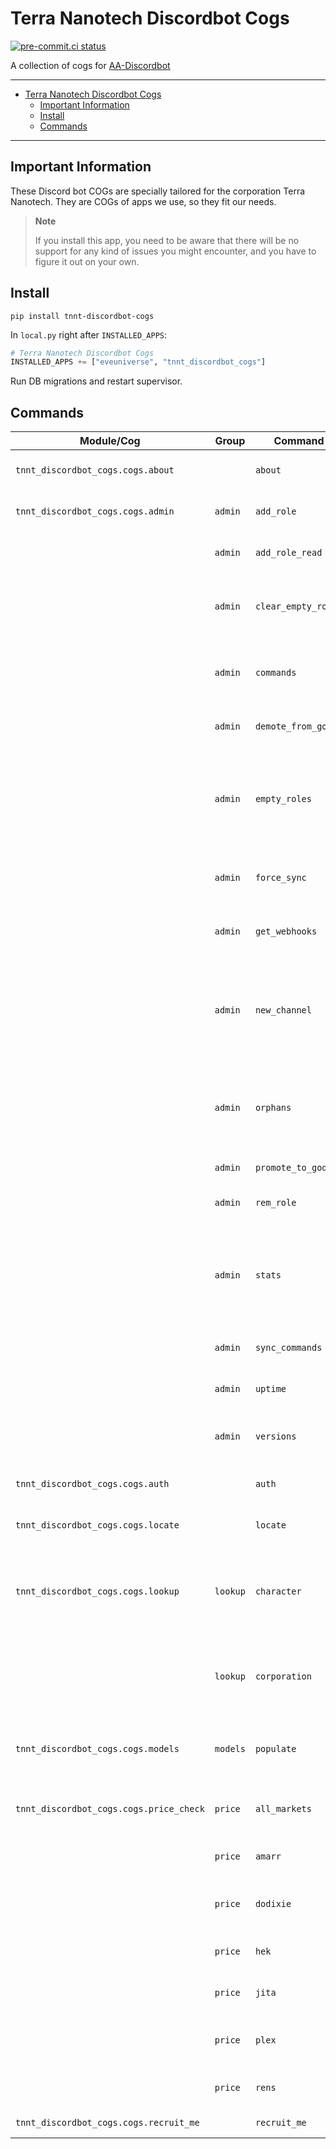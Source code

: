 # Terra Nanotech Discordbot Cogs<a name="terra-nanotech-discordbot-cogs"></a>

[![pre-commit.ci status](https://results.pre-commit.ci/badge/github/terra-nanotech/tn-nt-discordbot-cogs/master.svg)](https://results.pre-commit.ci/latest/github/terra-nanotech/tn-nt-discordbot-cogs/master)

A collection of cogs for
[AA-Discordbot](https://github.com/pvyParts/allianceauth-discordbot)

______________________________________________________________________

<!-- mdformat-toc start --slug=github --maxlevel=6 --minlevel=1 -->

- [Terra Nanotech Discordbot Cogs](#terra-nanotech-discordbot-cogs)
  - [Important Information](#important-information)
  - [Install](#install)
  - [Commands](#commands)

<!-- mdformat-toc end -->

______________________________________________________________________

## Important Information<a name="important-information"></a>

These Discord bot COGs are specially tailored for the corporation Terra Nanotech.
They are COGs of apps we use, so they fit our needs.

> **Note**
>
> If you install this app, you need to be aware that there will be
> no support for any kind of issues you might encounter, and you have to figure it out
> on your own.

## Install<a name="install"></a>

```shell
pip install tnnt-discordbot-cogs
```

In `local.py` right after `INSTALLED_APPS`:

```python
# Terra Nanotech Discordbot Cogs
INSTALLED_APPS += ["eveuniverse", "tnnt_discordbot_cogs"]
```

Run DB migrations and restart supervisor.

## Commands<a name="commands"></a>

| Module/Cog                              | Group    | Command             | Description                                                                                                |
| --------------------------------------- | -------- | ------------------- | ---------------------------------------------------------------------------------------------------------- |
| `tnnt_discordbot_cogs.cogs.about`       |          | `about`             | Shows information about the bot                                                                            |
| `tnnt_discordbot_cogs.cogs.admin`       | `admin`  | `add_role`          | Add a role as read/write to a channel                                                                      |
|                                         | `admin`  | `add_role_read`     | Add a role as read only to a channel                                                                       |
|                                         | `admin`  | `clear_empty_roles` | Deletes all roles in the server that have no members                                                       |
|                                         | `admin`  | `commands`          | Returns a list of all slash commands available to the bot                                                  |
|                                         | `admin`  | `demote_from_god`   | Remove admin from a role                                                                                   |
|                                         | `admin`  | `empty_roles`       | Returns a list of all roles in the server, including those with no members and those without an auth group |
|                                         | `admin`  | `force_sync`        | Queue update tasks for a character and all their alts                                                      |
|                                         | `admin`  | `get_webhooks`      | Returns a list of all webhooks in the channel                                                              |
|                                         | `admin`  | `new_channel`       | Create a new channel in the specified category and set permissions for the first role                      |
|                                         | `admin`  | `orphans`           | Returns a list of all users in the server that do not have a corresponding DiscordUser in Auth             |
|                                         | `admin`  | `promote_to_god`    | Set a role as admin                                                                                        |
|                                         | `admin`  | `rem_role`          | Remove a role from a channel                                                                               |
|                                         | `admin`  | `stats`             | Returns the bot's task statistics, including uptime, task stats, rate limits, and pending tasks            |
|                                         | `admin`  | `sync_commands`     | Sync the bot's commands with Discord                                                                       |
|                                         | `admin`  | `uptime`            | Returns the uptime of the bot                                                                              |
|                                         | `admin`  | `versions`          | Returns a list of all AA apps and their versions                                                           |
| `tnnt_discordbot_cogs.cogs.auth`        |          | `auth`              | Returns a link to the TN-NT Auth System                                                                    |
| `tnnt_discordbot_cogs.cogs.locate`      |          | `locate`            | Locate a character and all its alts                                                                        |
| `tnnt_discordbot_cogs.cogs.lookup`      | `lookup` | `character`         | Looks up a character in the Auth system and returns information about them                                 |
|                                         | `lookup` | `corporation`       | Looks up a corporation and returns information about its members                                           |
| `tnnt_discordbot_cogs.cogs.models`      | `models` | `populate`          | Populate Django Models for all channels in the server                                                      |
| `tnnt_discordbot_cogs.cogs.price_check` | `price`  | `all_markets`       | Check an item price on all major market hubs                                                               |
|                                         | `price`  | `amarr`             | Check an item price on Amarr market                                                                        |
|                                         | `price`  | `dodixie`           | Check an item price on Dodixie market                                                                      |
|                                         | `price`  | `hek`               | Check an item price on Hek market                                                                          |
|                                         | `price`  | `jita`              | Check an item price on Jita market                                                                         |
|                                         | `price`  | `plex`              | Check the PLEX price on the global PLEX market                                                             |
|                                         | `price`  | `rens`              | Check an item price on Rens market                                                                         |
| `tnnt_discordbot_cogs.cogs.recruit_me`  |          | `recruit_me`        | Get hold of a recruiter                                                                                    |
